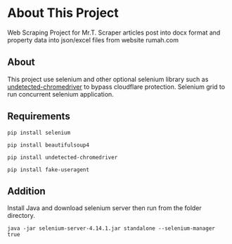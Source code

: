 # About This Project
Web Scraping Project for Mr.T. Scraper articles post into docx format and property data into json/excel files from website rumah.com

## About

This project use selenium and other optional selenium library such as [undetected-chromedriver](https://github.com/ultrafunkamsterdam/undetected-chromedriver) to bypass cloudflare protection. Selenium grid to run concurrent selenium application.

## Requirements 

```
pip install selenium
```
```
pip install beautifulsoup4
```
```
pip install undetected-chromedriver
```
```
pip install fake-useragent
```

## Addition
Install Java and download selenium server then run from the folder directory.
```
java -jar selenium-server-4.14.1.jar standalone --selenium-manager true
```